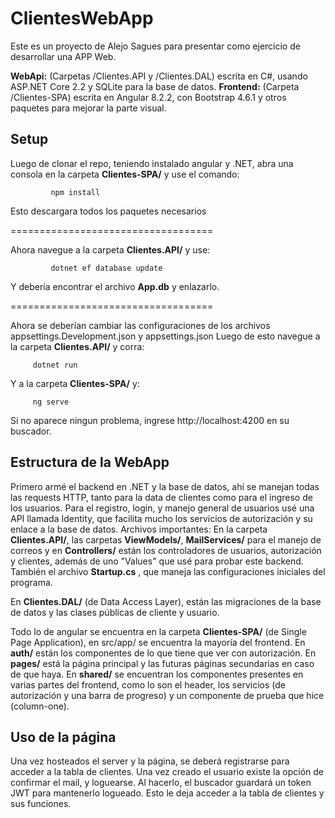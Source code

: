 # ClientesWebApp
Este es un proyecto de Alejo Sagues para presentar como ejercicio de desarrollar una APP Web.

**WebApi:** (Carpetas /Clientes.API y /Clientes.DAL) escrita en C#, usando ASP.NET Core 2.2 y SQLite para la base de datos.
**Frontend:** (Carpeta /Clientes-SPA) escrita en Angular 8.2.2, con Bootstrap 4.6.1 y otros paquetes para mejorar la parte visual.

## Setup
 Luego de clonar el repo, teniendo instalado angular y .NET, abra una consola en la carpeta **Clientes-SPA/** y use el comando:
  
             npm install

 Esto descargara todos los paquetes necesarios

 ===================================

 Ahora navegue a la carpeta **Clientes.API/** y use:
  
             dotnet ef database update

 Y debería encontrar el archivo **App.db** y enlazarlo.

 ===================================

 Ahora se deberían cambiar las configuraciones de los archivos appsettings.Development.json y appsettings.json
 Luego de esto navegue a la carpeta **Clientes.API/** y corra:

         dotnet run

 Y a la carpeta **Clientes-SPA/** y:

         ng serve

 Si no aparece ningun problema, ingrese http://localhost:4200 en su buscador.

## Estructura de la WebApp
 
 Primero armé el backend en .NET y la base de datos, ahí se manejan todas las requests HTTP, tanto para la data de clientes como para el ingreso de los usuarios. Para el registro, login, y manejo general de usuarios usé una API llamada Identity, que facilita mucho los servicios de autorización y su enlace a la base de datos.
 Archivos importantes: En la carpeta **Clientes.API/**, las carpetas **ViewModels/**, **MailServices/** para el manejo de correos y en **Controllers/** están los controladores de usuarios, autorización y clientes, además de uno "Values" que usé para probar este backend.
 También el archivo **Startup.cs** , que maneja las configuraciones iniciales del programa.

 En **Clientes.DAL/** (de Data Access Layer), están las migraciones de la base de datos y las clases públicas de cliente y usuario.

 Todo lo de angular se encuentra en la carpeta **Clientes-SPA/** (de Single Page Application), en src/app/ se encuentra la mayoría del frontend. En **auth/** están los componentes de lo que tiene que ver con autorización. En **pages/** está la página principal y las futuras páginas secundarias en caso de que haya. En **shared/** se encuentran los componentes presentes en varias partes del frontend, como lo son el header, los servicios (de autorización y una barra de progreso) y un componente de prueba que hice (column-one).

## Uso de la página
 
 Una vez hosteados el server y la página, se deberá registrarse para acceder a la tabla de clientes. Una vez creado el usuario existe la opción de confirmar el mail, y loguearse. Al hacerlo, el buscador guardará un token JWT para mantenerlo logueado. Esto le deja acceder a la tabla de clientes y sus funciones.

